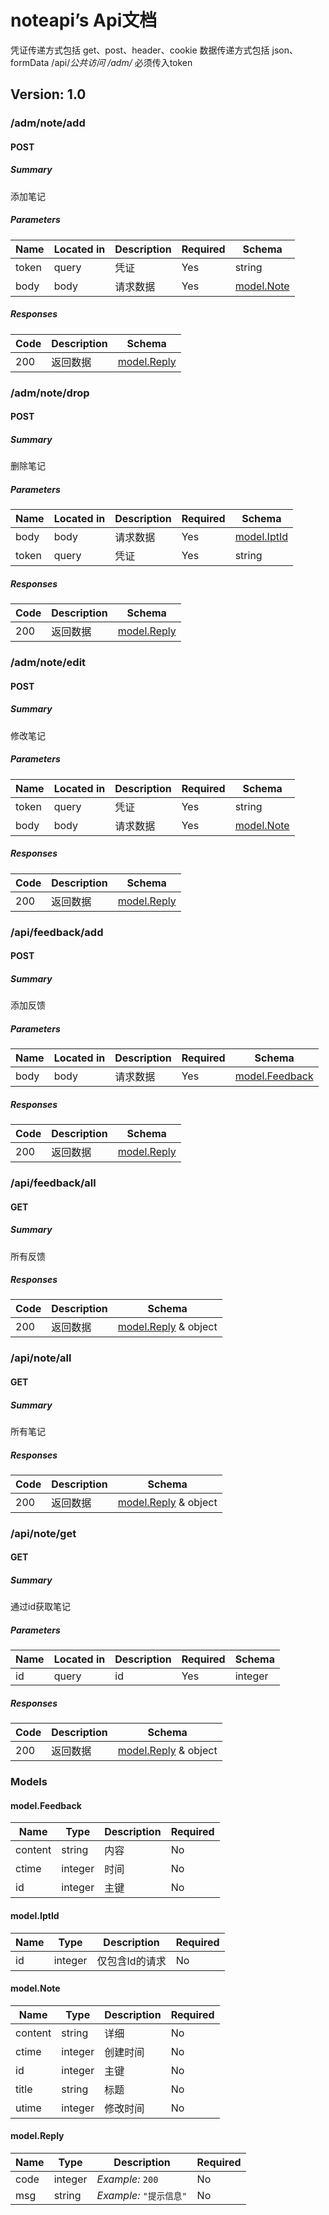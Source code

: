 # noteapi’s Api文档
凭证传递方式包括 get、post、header、cookie
数据传递方式包括 json、formData
/api/*公共访问
/adm/* 必须传入token

## Version: 1.0

### /adm/note/add

#### POST
##### Summary

添加笔记

##### Parameters

| Name | Located in | Description | Required | Schema |
| ---- | ---------- | ----------- | -------- | ---- |
| token | query | 凭证 | Yes | string |
| body | body | 请求数据 | Yes | [model.Note](#modelnote) |

##### Responses

| Code | Description | Schema |
| ---- | ----------- | ------ |
| 200 | 返回数据 | [model.Reply](#modelreply) |

### /adm/note/drop

#### POST
##### Summary

删除笔记

##### Parameters

| Name | Located in | Description | Required | Schema |
| ---- | ---------- | ----------- | -------- | ---- |
| body | body | 请求数据 | Yes | [model.IptId](#modeliptid) |
| token | query | 凭证 | Yes | string |

##### Responses

| Code | Description | Schema |
| ---- | ----------- | ------ |
| 200 | 返回数据 | [model.Reply](#modelreply) |

### /adm/note/edit

#### POST
##### Summary

修改笔记

##### Parameters

| Name | Located in | Description | Required | Schema |
| ---- | ---------- | ----------- | -------- | ---- |
| token | query | 凭证 | Yes | string |
| body | body | 请求数据 | Yes | [model.Note](#modelnote) |

##### Responses

| Code | Description | Schema |
| ---- | ----------- | ------ |
| 200 | 返回数据 | [model.Reply](#modelreply) |

### /api/feedback/add

#### POST
##### Summary

添加反馈

##### Parameters

| Name | Located in | Description | Required | Schema |
| ---- | ---------- | ----------- | -------- | ---- |
| body | body | 请求数据 | Yes | [model.Feedback](#modelfeedback) |

##### Responses

| Code | Description | Schema |
| ---- | ----------- | ------ |
| 200 | 返回数据 | [model.Reply](#modelreply) |

### /api/feedback/all

#### GET
##### Summary

所有反馈

##### Responses

| Code | Description | Schema |
| ---- | ----------- | ------ |
| 200 | 返回数据 | [model.Reply](#modelreply) & object |

### /api/note/all

#### GET
##### Summary

所有笔记

##### Responses

| Code | Description | Schema |
| ---- | ----------- | ------ |
| 200 | 返回数据 | [model.Reply](#modelreply) & object |

### /api/note/get

#### GET
##### Summary

通过id获取笔记

##### Parameters

| Name | Located in | Description | Required | Schema |
| ---- | ---------- | ----------- | -------- | ---- |
| id | query | id | Yes | integer |

##### Responses

| Code | Description | Schema |
| ---- | ----------- | ------ |
| 200 | 返回数据 | [model.Reply](#modelreply) & object |

### Models

#### model.Feedback

| Name | Type | Description | Required |
| ---- | ---- | ----------- | -------- |
| content | string | 内容 | No |
| ctime | integer | 时间 | No |
| id | integer | 主键 | No |

#### model.IptId

| Name | Type | Description | Required |
| ---- | ---- | ----------- | -------- |
| id | integer | 仅包含Id的请求 | No |

#### model.Note

| Name | Type | Description | Required |
| ---- | ---- | ----------- | -------- |
| content | string | 详细 | No |
| ctime | integer | 创建时间 | No |
| id | integer | 主键 | No |
| title | string | 标题 | No |
| utime | integer | 修改时间 | No |

#### model.Reply

| Name | Type | Description | Required |
| ---- | ---- | ----------- | -------- |
| code | integer | _Example:_ `200` | No |
| msg | string | _Example:_ `"提示信息"` | No |

